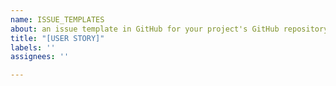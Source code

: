 ```yaml
---
name: ISSUE_TEMPLATES
about: an issue template in GitHub for your project's GitHub repository
title: "[USER STORY]"
labels: ''
assignees: ''

---
```




